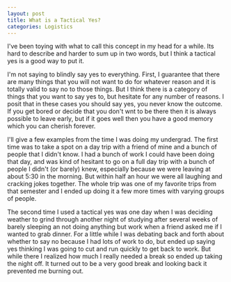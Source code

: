 ```yaml
---
layout: post
title: What is a Tactical Yes?
categories: Logistics
---
```


I've been toying with what to call this concept in my head for a while. Its hard to describe and harder to sum up in two words, but I think a tactical yes is a good way to put it.

I'm not saying to blindly say yes to everything. First, I guarantee that there are many things that you will not want to do for whatever reason and it is totally valid to say no to those things. But I think there is a category of things that you want to say yes to, but hesitate for any number of reasons. I posit that in these cases you should say yes, you never know the outcome. If you get bored or decide that you don't wnt to be there then it is always possible to leave early, but if it goes well then you have a good memory which you can cherish forever.  

I'll give a few examples from the time I was doing my undergrad. The first time was to take a spot on a day trip with a friend of mine and a bunch of people that I didn't know. I had a bunch of work I could have been doing that day, and was kind of hesitant to go on a full day trip with a bunch of people I didn't (or barely) knew, especially because we were leaving at about 5:30 in the morning. But within half an hour we were all laughing and cracking jokes together. The whole trip was one of my favorite trips from that semester and I ended up doing it a few more times with varying groups of people.

The second time I used a tactical yes was one day when I was deciding weather to grind through another night of studying after several weeks of barely sleeping an not doing anything but work when a friend asked me if I wanted to grab dinner. For a little while I was debating back and forth about whether to say no because I had lots of work to do, but ended up saying yes thinking I was going to cut and run quickly to get back to work. But while there I realized how much I really needed a break so ended up taking the night off. It turned out to be a very good break and looking back it prevented me burning out.
